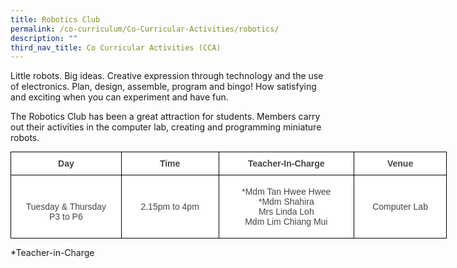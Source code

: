 ```yaml
---
title: Robotics Club
permalink: /co-curriculum/Co-Curricular-Activities/robotics/
description: ""
third_nav_title: Co Curricular Activities (CCA)
---
```


Little robots. Big ideas. Creative expression through technology and the use of electronics. Plan, design, assemble, program and bingo! How satisfying and exciting when you can experiment and have fun.

The Robotics Club has been a great attraction for students. Members carry out their activities in the computer lab, creating and programming miniature robots.

<style type="text/css">
.tg  {border-collapse:collapse;border-spacing:0;margin:0px auto;}
.tg td{border-color:black;border-style:solid;border-width:1px;font-family:Arial, sans-serif;font-size:14px;
  overflow:hidden;padding:10px 5px;word-break:normal;}
.tg th{border-color:black;border-style:solid;border-width:1px;font-family:Arial, sans-serif;font-size:14px;
  font-weight:normal;overflow:hidden;padding:10px 5px;word-break:normal;}
.tg .tg-ncov{background-color:#FFF;color:#454545;text-align:center;vertical-align:middle}
.tg .tg-cuqa{background-color:#FFF;color:#454545;font-weight:bold;text-align:center;vertical-align:middle}
</style>
<table class="tg" style="undefined;table-layout: fixed; width: 698px">
<colgroup>
<col style="width: 177px">
<col style="width: 156px">
<col style="width: 217px">
<col style="width: 148px">
</colgroup>
<tbody>
  <tr>
    <td class="tg-cuqa">Day</td>
    <td class="tg-cuqa"> Time</td>
    <td class="tg-cuqa">Teacher-In-Charge</td>
    <td class="tg-cuqa">  Venue</td>
  </tr>
  <tr>
    <td class="tg-ncov"><br><br>Tuesday &amp; Thursday<br>P3 to P6<br><br> </td>
    <td class="tg-ncov">2.15pm to 4pm </td>
    <td class="tg-ncov"> *Mdm Tan Hwee Hwee<br>*Mdm Shahira<br>Mrs Linda Loh<br>Mdm Lim Chiang Mui</td>
    <td class="tg-ncov">Computer Lab</td>
  </tr>
</tbody>
</table>

\*Teacher-in-Charge